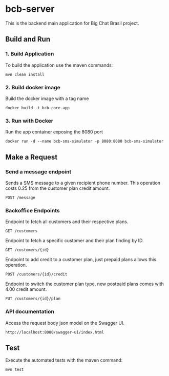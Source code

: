 # bcb-server
This is the backend main application for Big Chat Brasil project.

## Build and Run

### 1. Build Application

To build the application use the maven commands:

` mvn clean install `

### 2. Build docker image

Build the docker image with a tag name

` docker build -t bcb-core-app `

### 3. Run with Docker

Run the app container exposing the 8080 port

` docker run -d --name bcb-sms-simulator -p 8080:8080 bcb-sms-simulator `

## Make a Request

### Send a message endpoint

Sends a SMS message to a given recipient phone number. This operation costs 0.25 from the customer plan credit amount.

` POST /message `

### Backoffice Endpoints

Endpoint to fetch all customers and their respective plans.

` GET /customers `

Endpoint to fetch a specific customer and their plan finding by ID.

` GET /customers/{id} `

Endpoint to add credit to a customer plan, just prepaid plans allows this operation.

` POST /customers/{id}/credit `

Endpoint to switch the customer plan type, new postpaid plans comes with 4.00 credit amount.

` PUT /customers/{id}/plan `

### API documentation

Access the request body json model on the Swagger UI.

` http://localhost:8080/swagger-ui/index.html `

## Test

Execute the automated tests with the maven command:

` mvn test `